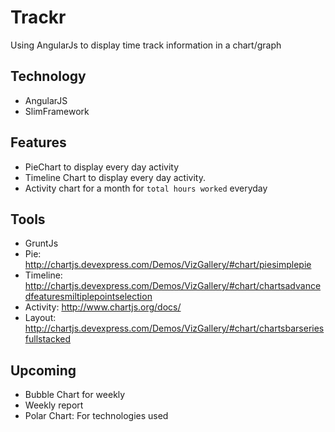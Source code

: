 Trackr
==================
Using AngularJs to display time track information in a chart/graph

Technology
-----------
- AngularJS
- SlimFramework

Features
-----------
- PieChart to display every day activity
- Timeline Chart to display every day activity.
- Activity chart for a month for `total hours worked` everyday

Tools
-----------
- GruntJs
- Pie: http://chartjs.devexpress.com/Demos/VizGallery/#chart/piesimplepie
- Timeline: http://chartjs.devexpress.com/Demos/VizGallery/#chart/chartsadvancedfeaturesmiltiplepointselection
- Activity: http://www.chartjs.org/docs/
- Layout: http://chartjs.devexpress.com/Demos/VizGallery/#chart/chartsbarseriesfullstacked

Upcoming
-------------
- Bubble Chart for weekly
- Weekly report
- Polar Chart: For technologies used
